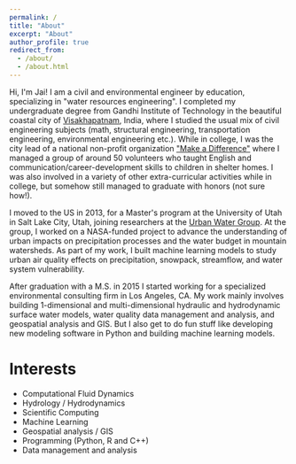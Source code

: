 ```yaml
---
permalink: /
title: "About"
excerpt: "About"
author_profile: true
redirect_from: 
  - /about/
  - /about.html
---
```


Hi, I'm Jai! I am a civil and environmental engineer by education, specializing in "water resources engineering". I completed my undergraduate degree from Gandhi Institute of Technology in the beautiful coastal city of [Visakhapatnam](https://en.wikipedia.org/wiki/Visakhapatnam), India, where I studied the usual mix of civil engineering subjects (math, structural engineering, transportation engineering, environmental engineering etc.). While in college, I was the city lead of a national non-profit organization ["Make a Difference"](http://makeadiff.in/) where I managed a group of around 50 volunteers who taught English and communication/career-development skills to children in shelter homes. I was also involved in a variety of other extra-curricular activities while in college, but somehow still managed to graduate with honors (not sure how!).

I moved to the US in 2013, for a Master's program at the University of Utah in Salt Lake City, Utah, joining researchers at the [Urban Water Group](http://urbanwater.utah.edu/home). At the group, I worked on a NASA-funded project to advance the understanding of urban impacts on precipitation processes and the water budget in mountain watersheds. As part of my work, I built machine learning models to study urban air quality effects on precipitation, snowpack, streamflow, and water system vulnerability.

After graduation with a M.S. in 2015 I started working for a specialized environmental consulting firm in Los Angeles, CA. My work mainly involves building 1-dimensional and multi-dimensional hydraulic and hydrodynamic surface water models, water quality data management and analysis, and geospatial analysis and GIS. But I also get to do fun stuff like developing new modeling software in Python and building machine learning models.

Interests
======
* Computational Fluid Dynamics
* Hydrology / Hydrodynamics
* Scientific Computing
* Machine Learning
* Geospatial analysis / GIS
* Programming (Python, R and C++)
* Data management and analysis

